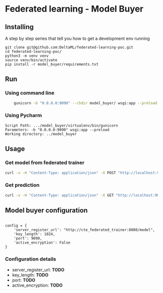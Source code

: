 # Federated learning - Model Buyer


## Installing

A step by step series that tell you how to get a development env running



```
git clone git@github.com:DeltaML/federated-learning-poc.git
cd federated-learning-poc/
python3 -m venv venv
source venv/bin/activate
pip install -r model_buyer/requirements.txt
```

## Run

### Using command line
``` bash
    gunicorn -b "0.0.0.0:9090" --chdir model_buyer/ wsgi:app --preload
``` 


### Using Pycharm

	Script Path: .../model_buyer/virtualenv/bin/gunicorn
	Parameters: -b "0.0.0.0:9090" wsgi:app --preload
	Working directory: ../model_buyer


## Usage 
 
### Get model from federated trainer

``` bash
curl -v -H "Content-Type: application/json" -X POST "http://localhost:9090/model"
```

### Get prediction

``` bash
curl -v -H "Content-Type: application/json" -X GET "http://localhost:9090/prediction"
```



## Model buyer configuration

``` python3

config = {
    'server_register_url': "http://cte_federated_trainer:8080/model",
    'key_length': 1024,
    'port': 9090,
    'active_encryption': False
}
```

### Configuration details

- server_register_url: __TODO__
- key_length: __TODO__
- port: __TODO__
- active_encryption: __TODO__
